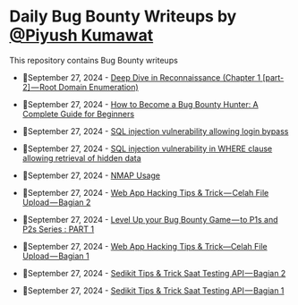 # Daily Bug Bounty Writeups by [@Piyush Kumawat](https://twitter.com/piyush_supiy) 
This repository contains Bug Bounty writeups

<!-- BLOG-POST-LIST:START -->
 - 💯September 27, 2024 - [Deep Dive in Reconnaissance &lpar;Chapter 1 [part-2] — Root Domain Enumeration&rpar;](https://medium.com/@bitthr3at/deep-dive-in-reconnaissance-chapter-1-part-2-root-domain-enumeration-87765a50d125?source=rss------bug_bounty-5) 

 - 💯September 27, 2024 - [How to Become a Bug Bounty Hunter: A Complete Guide for Beginners](https://medium.com/@anandrishav2228/how-to-become-a-bug-bounty-hunter-a-complete-guide-for-beginners-316c27bb2c8c?source=rss------bug_bounty-5) 

 - 💯September 27, 2024 - [SQL injection vulnerability allowing login bypass](https://medium.com/@codingbolt.in/sql-injection-vulnerability-allowing-login-bypass-7f1de7d77a6a?source=rss------bug_bounty-5) 

 - 💯September 27, 2024 - [SQL injection vulnerability in WHERE clause allowing retrieval of hidden data](https://medium.com/@codingbolt.in/sql-injection-vulnerability-in-where-clause-allowing-retrieval-of-hidden-data-8ea2be5f13df?source=rss------bug_bounty-5) 

 - 💯September 27, 2024 - [NMAP Usage](https://medium.com/@mohanmecktro/nmap-usage-780a7f4ccdcc?source=rss------bug_bounty-5) 

 - 💯September 27, 2024 - [Web App Hacking Tips &amp; Trick — Celah File Upload — Bagian 2](https://medium.com/@mrp.bpp/web-app-hacking-tips-trick-celah-file-upload-bagian-2-fdc536d3045e?source=rss------bug_bounty-5) 

 - 💯September 27, 2024 - [Level Up your Bug Bounty Game — to P1s and P2s Series : PART 1](https://medium.com/@nireshpandian19/level-up-your-bug-bounty-game-to-p1s-and-p2s-series-part-1-edaa702c8499?source=rss------bug_bounty-5) 

 - 💯September 27, 2024 - [Web App Hacking Tips &amp; Trick—Celah File Upload — Bagian 1](https://medium.com/@mrp.bpp/web-app-hacking-tips-trick-celah-file-upload-bagian-1-1df16a844279?source=rss------bug_bounty-5) 

 - 💯September 27, 2024 - [Sedikit Tips &amp; Trick Saat Testing API — Bagian 2](https://medium.com/@mrp.bpp/sedikit-tips-trick-saat-testing-api-bagian-2-a548a85bcea6?source=rss------bug_bounty-5) 

 - 💯September 27, 2024 - [Sedikit Tips &amp; Trick Saat Testing API — Bagian 1](https://medium.com/@mrp.bpp/sedikit-tips-trick-saat-testing-api-bagian-1-3983017fec4d?source=rss------bug_bounty-5) 
<!-- BLOG-POST-LIST:END -->

